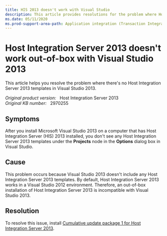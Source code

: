```yaml
---
title: HIS 2013 doesn't work with Visual Studio
description: This article provides resolutions for the problem where Host Integration Server 2013 doesn't work out-of-box with Visual Studio 2013.
ms.date: 05/11/2020
ms.prod-support-area-path: Application integration (Transaction Integrator)
---
```

# Host Integration Server 2013 doesn't work out-of-box with Visual Studio 2013

This article helps you resolve the problem where there's no Host Integration Server 2013 templates in Visual Studio 2013.

_Original product version:_ &nbsp; Host Integration Server 2013  
_Original KB number:_ &nbsp; 2970255

## Symptoms

After you install Microsoft Visual Studio 2013 on a computer that has Host Integration Server (HIS) 2013 installed, you don't see any Host Integration Server 2013 templates under the **Projects** node in the **Options** dialog box in Visual Studio.

## Cause

This problem occurs because Visual Studio 2013 doesn't include any Host Integration Server 2013 templates. By default, Host Integration Server 2013 works in a Visual Studio 2012 environment. Therefore, an out-of-box installation of Host Integration Server 2013 is incompatible with Visual Studio 2013.

## Resolution

To resolve this issue, install [Cumulative update package 1 for Host Integration Server 2013](https://support.microsoft.com/help/2908834).
